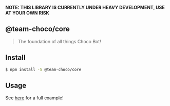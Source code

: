 **NOTE: THIS LIBRARY IS CURRENTLY UNDER HEAVY DEVELOPMENT, USE AT YOUR OWN RISK**

## @team-choco/core

> The foundation of all things Choco Bot!

## Install

```sh
$ npm install -S @team-choco/core
```

## Usage

See [here](https://github.com/team-choco/core/README.md) for a full example!
